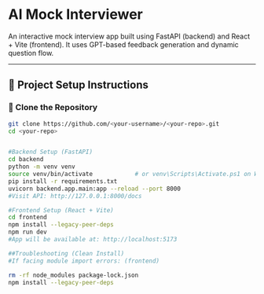 # AI Mock Interviewer

An interactive mock interview app built using FastAPI (backend) and React + Vite (frontend). It uses GPT-based feedback generation and dynamic question flow.

---

## 🔧 Project Setup Instructions

### 📁 Clone the Repository

```bash
git clone https://github.com/<your-username>/<your-repo>.git
cd <your-repo>


#Backend Setup (FastAPI)
cd backend
python -m venv venv
source venv/bin/activate            # or venv\Scripts\Activate.ps1 on Windows
pip install -r requirements.txt
uvicorn backend.app.main:app --reload --port 8000
#Visit API: http://127.0.0.1:8000/docs

#Frontend Setup (React + Vite)
cd frontend
npm install --legacy-peer-deps
npm run dev
#App will be available at: http://localhost:5173

##Troubleshooting (Clean Install)
#If facing module import errors: (frontend)

rm -rf node_modules package-lock.json
npm install --legacy-peer-deps
